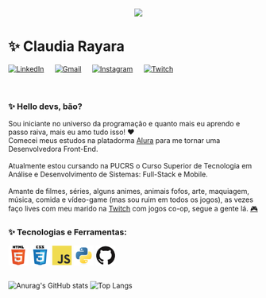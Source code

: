 <img align="right" width="250px" style="margin-top:-20px" src="https://uploaddeimagens.com.br/images/004/371/231/full/2-removebg-preview.png?1677604041">
 <h1 align="left">✨ Claudia Rayara</h1>

<div dsplay="inline-block">
  <a href="https://www.linkedin.com/in/claudiarayara">
    <img width="60px" src="https://cdn-icons-png.flaticon.com/512/2504/2504799.png" alt="LinkedIn" title = "LinkedIn" style="vertical-align:top;"></a>
 &emsp;
  <a href = "mailto:contato.claudiarayara@gmail.com"><img width="60px" src="https://uploaddeimagens.com.br/images/004/371/275/full/gmail.png?1677605348" target="_blank" alt="Gmail" title = "Gmail" style="vertical-align:top;"></a>
 &emsp;
  <a href="https://www.instagram.com/claudiarayara/">
    <img width="60px" src="https://cdn-icons-png.flaticon.com/512/3955/3955024.png" alt="Instagram" title = "Instagram" style="vertical-align:top;"></a>
 &emsp;
  <a href="https://www.twitch.tv/claudiarayara">
    <img width="60px" src="https://cdn-icons-png.flaticon.com/512/3669/3669999.png" alt="Twitch" title = "Twitch" style="vertical-align:top;"></a>
</div>

</br>
</br>
 
<h3>✨ Hello devs, bão?</h3>
Sou iniciante no universo da programação e quanto mais eu aprendo e passo raiva, mais eu amo tudo isso! ❤ <br>
Comecei meus estudos na platadorma <a href="https://cursos.alura.com.br/user/claudia-rayara">Alura</a> para me tornar uma Desenvolvedora Front-End.<br><br>
Atualmente estou cursando na PUCRS o Curso Superior de Tecnologia em Análise e Desenvolvimento de Sistemas: Full-Stack e Mobile.<br><br>
Amante de filmes, séries, alguns animes, animais fofos, arte, maquiagem, música, comida e vídeo-game (mas sou ruim em todos os jogos), as vezes faço lives com meu marido na <a href="https://www.twitch.tv/caaraay">Twitch</a> com jogos co-op, segue a gente lá. <a href="https://www.twitch.tv/caaraay">🎮</a><br>

<h3>✨ Tecnologias e Ferramentas:</h3>
<div style="display: inline_block">
<a href="https://github.com/claudiarayara"><img width="40px" src="https://raw.githubusercontent.com/devicons/devicon/master/icons/html5/html5-original-wordmark.svg" title = "HTML5"></a>
<a href="https://github.com/claudiarayara"><img width="40px" href="https://github.com/claudiarayara" src="https://raw.githubusercontent.com/devicons/devicon/master/icons/css3/css3-original-wordmark.svg" title = "CSS3"/></a>
<a href="https://github.com/claudiarayara"><img width="40px" href="https://github.com/claudiarayara" src="https://raw.githubusercontent.com/devicons/devicon/master/icons/javascript/javascript-original.svg" title = "JavaScript"/></a>
<a href="https://github.com/claudiarayara"><img width="40px" href="https://github.com/claudiarayara" src="https://raw.githubusercontent.com/devicons/devicon/master/icons/python/python-original.svg" title = "Python"/></a> 
<a href="https://github.com/claudiarayara"><img width="40px" href="https://github.com/claudiarayara" src="https://raw.githubusercontent.com/devicons/devicon/master/icons/github/github-original.svg" title = "GitHub"/></a>
</div>

##
![Anurag's GitHub stats](https://github-readme-stats.vercel.app/api?username=claudiarayara&hide=issues&show_icons=true)
![Top Langs](https://github-readme-stats.vercel.app/api/top-langs/?username=claudiarayara&layout=compact)
